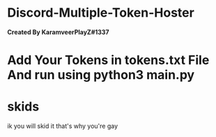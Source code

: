 # Discord-Multiple-Token-Hoster

**Created By KaramveerPlayZ#1337**

# Add Your Tokens in tokens.txt File And run using python3 main.py

# skids
ik you will skid it that's why you're gay

